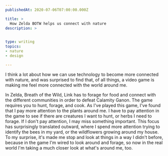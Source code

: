 ```yaml
---
publishedAt: 2020-07-06T07:00:00.000Z

title: >
  How Zelda BOTW helps us connect with nature
description: >
  

type: writing
topics:
- nature
- design

---
```


I think a lot about how we can use technology to become more connected with nature, and was surprised to find that, of all things, a video game is making me feel more connected with the world around me. 

In Zelda, Breath of the Wild, Link has to forage for food and connect with the different communities in order to defeat Calamity Ganon. The game requires you to hunt, forage, and cook. As I've played this game, I've found that I pay more attention to the plants around me. I have to pay attention in the game to see if there are creatures I want to hunt, or herbs I need to forage. If I don't pay attention, I may miss something important. This focus has surprisingly translated outward, where I spend more attention trying to identify the bees in my yard, or the wildflowers growing around my house. To my surprise, it's made me stop and look at things in a way I didn't before, because in the game I'm wired to look around and forage, so now in the real world I'm taking a much closer look at what's around me, too.

